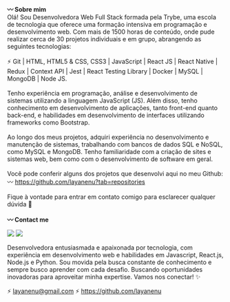 <strong>:wavy_dash: Sobre mim</strong>
<br>
Olá! Sou Desenvolvedora Web Full Stack formada pela Trybe, uma escola de tecnologia que oferece uma formação intensiva em programação e desenvolvimento web. Com mais de 1500 horas de conteúdo, onde pude realizar cerca de 30 projetos individuais e em grupo, abrangendo as seguintes tecnologias:
<br><br>
⚡️ Git | HTML, HTML5 & CSS, CSS3 | JavaScript | React JS | React Native | Redux | Context API | Jest | React Testing Library | Docker | MySQL | MongoDB | Node JS.
<br><br>
Tenho experiência em programação, análise e desenvolvimento de sistemas utilizando a linguagem JavaScript (JS). Além disso, tenho conhecimento em desenvolvimento de aplicações, tanto front-end quanto back-end, e habilidades em desenvolvimento de interfaces utilizando frameworks como Bootstrap.
<br><br>
Ao longo dos meus projetos, adquiri experiência no desenvolvimento e manutenção de sistemas, trabalhando com bancos de dados SQL e NoSQL, como MySQL e MongoDB. Tenho familiaridade com a criação de sites e sistemas web, bem como com o desenvolvimento de software em geral.
<br><br>
Você pode conferir alguns dos projetos que desenvolvi aqui no meu Github:
<br>
〰️ https://github.com/layanenu?tab=repositories
<br><br>
Fique à vontade para entrar em contato comigo para esclarecer qualquer dúvida 🤝
<br><br>
<strong>:wavy_dash: Contact me</strong>
  <div>  
  <a href = "layanenu@gmail.com"><img src="https://img.shields.io/badge/-Gmail-%23333?style=for-the-badge&logo=gmail&logoColor=white" target="_blank"></a>
  <a href="https://www.linkedin.com/in/layanenu/" target="_blank"><img src="https://img.shields.io/badge/-LinkedIn-%230077B5?style=for-the-badge&logo=linkedin&logoColor=white" target="_blank"></a> 
</div>



Desenvolvedora entusiasmada e apaixonada por tecnologia, com experiência em desenvolvimento web e habilidades em Javascript, React.js, Node.js e Python. Sou movida pela busca constante de conhecimento e sempre busco aprender com cada desafio. Buscando oportunidades inovadoras para aproveitar minha expertise. Vamos nos conectar! ✨

⚡️ layanenu@gmail.com 
⚡️ https://github.com/layanenu
